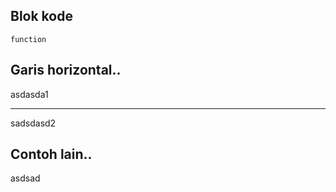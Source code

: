 ## Blok kode

```
function
```

## Garis horizontal..

asdasda1

---

sadsdasd2

## Contoh lain..

asdsad
